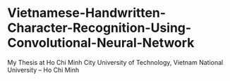 # Vietnamese-Handwritten-Character-Recognition-Using-Convolutional-Neural-Network
My Thesis at Ho Chi Minh City University of Technology, Vietnam National University – Ho Chi Minh

